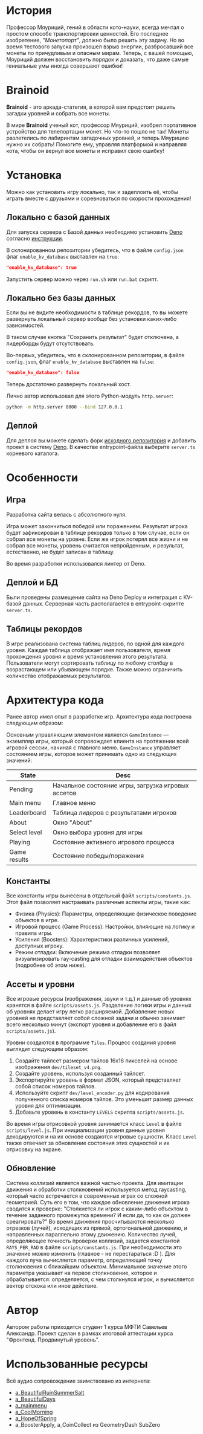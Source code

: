 # История

Профессор Мяуриций, гений в области кото-науки, всегда мечтал о простом способе
транспортировки ценностей. Его последнее изобретение, _"Монетопорт"_, должно
было решить эту задачу. Но во время тестового запуска произошел взрыв энергии,
разбросавший все монеты по причудливым и опасным мирам. Теперь, с вашей помощью,
Мяуриций должен восстановить порядок и доказать, что даже самые гениальные умы
иногда совершают ошибки!

# Brainoid

**Brainoid** - это аркада-статегия, в которой вам предстоит решить загадки
уровней и собрать все монеты.

В мире **Brainoid** ученый кот, профессор Мяуриций, изобрел портативное
устройство для телепортации монет. Но что-то пошло не так! Монеты разлетелись по
лабиринтам загадочных уровней, и теперь Мяурицию нужно их собрать! Помогите ему,
управляя платформой и направляя кота, чтобы он вернул все монеты и исправил свою
ошибку!

# Установка

Можно как установить игру локально, так и задеплоить её, чтобы играть вместе с
друзьями и соревноваться по скорости прохождения!

## Локально с базой данных

Для запуска сервера с Базой данных необходимо установить
[Deno](https://deno.com/) согласно
[инструкции](https://docs.deno.com/runtime/getting_started/installation/).

В склонированном репозитории убедитесь, что в файле `config.json` флаг
`enable_kv_database` выставлен на `true`:

```json
"enable_kv_database": true
```

Запустить сервер можно через `run.sh` или `run.bat` скрипт.

## Локально без базы данных

Если вы не видите необходимости в таблице рекордов, то вы можете развернуть
локальный сервер вообще без установки каких-либо зависимостей.

В таком случае кнопка "Сохранить результат" будет отключена, а лидерборды будут
отсутствовать.

Во-первых, убедитесь, что в склонированном репозитории, в файле `config.json`,
флаг `enable_kv_database` выставлен на `false`:

```json
"enable_kv_database": false
```

Теперь достаточно развернуть локальный хост.

Лично автор использовал для этого Python-модуль `http.server`:

```bash
python -m http.server 8000 --bind 127.0.0.1
```

## Деплой

Для деплоя вы можете сделать форк
[исходного репозитория](https://github.com/AlexSavelev/Brainoid) и добавить
проект в систему [Deno](https://dash.deno.com/). В качестве entrypoint-файла
выберите `server.ts` корневого каталога.

# Особенности

## Игра

Разработка сайта велась с абсолютного нуля.

Игра может закончиться победой или поражением. Результат игрока будет
зафиксирован в таблице рекордов только в том случае, если он собрал все монеты
на уровне. Если же игрок потерял все жизни и не собрал все монеты, уровень
считается непройденным, и результат, естественно, не будет записан в таблицу.

Во время разработки использовался линтер от Deno.

## Деплой и БД

Были проведены размещение сайта на Deno Deploy и интеграция с KV-базой данных.
Серверная часть располагается в entrypoint-скрипте `server.ts`.

## Таблицы рекордов

В игре реализована система таблиц лидеров, по одной для каждого уровня. Каждая
таблица отображает имя пользователя, время прохождения уровня и время
установления этого результата. Пользователи могут сортировать таблицу по любому
столбцу в возрастающем или убывающем порядке. Также можно ограничить количество
отображаемых результатов.

# Архитектура кода

Ранее автор имел опыт в разработке игр. Архитектура кода построена следующим
образом:

Основным управляющим элементом является `GameInstance` — экземпляр игры, который
сопровождает клиента на протяжении всей игровой сессии, начиная с главного меню.
`GameInstance` управляет состоянием игры, которое может принимать одно из
следующих значений:

| State        | Desc                                               |
| ------------ | -------------------------------------------------- |
| Pending      | Начальное состояние игры, загрузка игровых ассетов |
| Main menu    | Главное меню                                       |
| Leaderboard  | Таблица лидеров с результатами игроков             |
| About        | Окно "About"                                       |
| Select level | Окно выбора уровня для игры                        |
| Playing      | Состояние активного игрового процесса              |
| Game results | Состояние победы/поражения                         |

## Константы

Все константы игры вынесены в отдельный файл `scripts/constants.js`. Этот файл
позволяет настраивать различные аспекты игры, такие как:

- Физика (Physics): Параметры, определяющие физическое поведение объектов в
  игре.
- Игровой процесс (Game Process): Настройки, влияющие на логику и правила игры.
- Усиления (Boosters): Характеристики различных усилений, доступных игроку.
- Режим отладки: Включение режима отладки позволяет визуализировать ray-casting
  для отладки взаимодействия объектов (подробнее об этом ниже).

## Ассеты и уровни

Все игровые ресурсы (изображения, звуки и т.д.) и данные об уровнях хранятся в
файле `scripts/assets.js`. Разделение логики игры и данных об уровнях делает
игру легко расширяемой. Добавление новых уровней не представляет собой сложной
задачи и обычно занимает всего несколько минут (экспорт уровня и добавление его
в файл `scripts/assets.js`).

Уровни создаются в программе `Tiles`. Процесс создания уровня выглядит следующим
образом:

1. Создайте тайлсет размером тайлов 16x16 пикселей на основе изображения
   `dev/tileset_v4.png`.
2. Создайте уровень, используя созданный тайлсет.
3. Экспортируйте уровень в формат JSON, который представляет собой список
   номеров тайлов.
4. Используйте скрипт `dev/level_encoder.py` для кодирования полученного списка
   номеров тайлов. Это уменьшит размер данных уровня для оптимизации.
5. Добавьте уровень в константу `LEVELS` скрипта `scripts/assets.js`.

Во время игры отрисовкой уровня занимается класс `Level` в файле
`scripts/level.js`. При инициализации уровня данные уровня декодируются и на их
основе создаются игровые сущности. Класс `Level` также отвечает за обновление
состояния этих сущностей и их отрисовку на экране.

## Обновление

Система коллизий является важной частью проекта. Для имитации движения и
обработки столкновений используется метод raycasting, который часто встречается
в современных играх со сложной геометрией. Суть его в том, что каждое обновление
движения игрока сводится к проверке: "Столкнется ли игрок с каким-либо объектом
в течение заданного промежутка времени? И если да, то как он должен
среагировать?" Во время движения просчитываются несколько отрезков (лучей),
исходящих из прямой, ортогональной движению, и направленных параллельно этому
движению. Количество лучей, определяющее точность проверки коллизий, задается
константой `RAYS_PER_RAD` в файле `scripts/constants.js`. При необходимости это
значение можно изменить (главное - не перестараться :D ). Для каждого луча
вычисляется параметр, определяющий точку столкновения с ближайшим объектом.
Минимальное значение этого параметра указывает на первое столкновение, которое и
обрабатывается: определяется, с чем столкнулся игрок, и вычисляется вектор
отскока или иное действие.

# Автор

Автором работы приходится студент 1 курса МФТИ Савельев Александр. Проект сделан
в рамках итоговой аттестации курса "Фронтенд. Продвинутый уровень".

# Использованные ресурсы

Всё аудио сопровождение заимствовано из интернета:

- [a_BeautifulRuinSummerSalt](https://youtu.be/1REA8mQ2Cx8)
- [a_BeautifulDays](https://youtu.be/qoM2gf0c31M)
- [a_mainmenu](https://youtu.be/JeKSb6C8wiU)
- [a_CoolMorning](https://youtu.be/hiNSu24BNGQ)
- [a_HopeOfSpring](https://youtu.be/ycERIVE_SAY)
- a_BoosterApply, a_CoinCollect из GeometryDash SubZero
